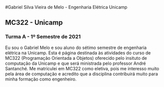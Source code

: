 #Gabriel Silva Vieira de Melo - Engenharia Elétrica Unicamp
## MC322 - Unicamp 
### Turma A - 1º Semestre de 2021
Eu sou o Gabriel Melo e sou aluno do sétimo semestre de engenharia elétrica na Unicamp.  Esta é página destinada às atividades do curso de MC322 (Programação Orientada a Objetos) oferecido pelo insituto de computação da Unicamp e que será ministrada pelo professor André Santanché. Me matriculei em MC322 como eletiva, pois me interesso muito pela área de computação e acredito que a disciplina contribuirá muito para minha formação como engenheiro.
